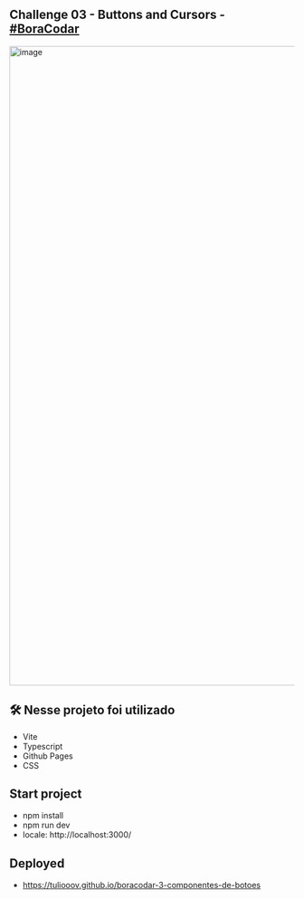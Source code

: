 ## Challenge 03 - Buttons and Cursors - <a href="[https://www.rocketseat.com.br/boracodar/desafios-anteriores/botoes-e-cursores-desafio-03">#BoraCodar</a>

<img width="1130" alt="image" src="https://user-images.githubusercontent.com/28486303/215273435-a76208a1-4b01-40cc-bd67-6cafad9c564b.png">

## 🛠️ Nesse projeto foi utilizado
- Vite
- Typescript
- Github Pages
- CSS

## Start project

- npm install
- npm run dev
- locale: http://localhost:3000/

## Deployed
- https://tuliooov.github.io/boracodar-3-componentes-de-botoes

